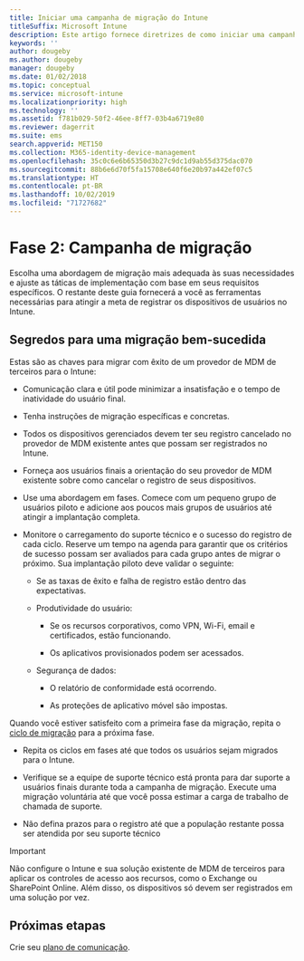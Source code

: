 ```yaml
---
title: Iniciar uma campanha de migração do Intune
titleSuffix: Microsoft Intune
description: Este artigo fornece diretrizes de como iniciar uma campanha de migração do Microsoft Intune.
keywords: ''
author: dougeby
ms.author: dougeby
manager: dougeby
ms.date: 01/02/2018
ms.topic: conceptual
ms.service: microsoft-intune
ms.localizationpriority: high
ms.technology: ''
ms.assetid: f781b029-50f2-46ee-8ff7-03b4a6719e80
ms.reviewer: dagerrit
ms.suite: ems
search.appverid: MET150
ms.collection: M365-identity-device-management
ms.openlocfilehash: 35c0c6e6b65350d3b27c9dc1d9ab55d375dac070
ms.sourcegitcommit: 88b6e6d70f5fa15708e640f6e20b97a442ef07c5
ms.translationtype: HT
ms.contentlocale: pt-BR
ms.lasthandoff: 10/02/2019
ms.locfileid: "71727682"
---
```

# <a name="phase-2-migration-campaign"></a>Fase 2: Campanha de migração

Escolha uma abordagem de migração mais adequada às suas necessidades e ajuste as táticas de implementação com base em seus requisitos específicos. O restante deste guia fornecerá a você as ferramentas necessárias para atingir a meta de registrar os dispositivos de usuários no Intune.

## <a name="keys-to-a-successful-migration"></a>Segredos para uma migração bem-sucedida

Estas são as chaves para migrar com êxito de um provedor de MDM de terceiros para o Intune:

- Comunicação clara e útil pode minimizar a insatisfação e o tempo de inatividade do usuário final.

- Tenha instruções de migração específicas e concretas.

- Todos os dispositivos gerenciados devem ter seu registro cancelado no provedor de MDM existente antes que possam ser registrados no Intune.

- Forneça aos usuários finais a orientação do seu provedor de MDM existente sobre como cancelar o registro de seus dispositivos.

- Use uma abordagem em fases. Comece com um pequeno grupo de usuários piloto e adicione aos poucos mais grupos de usuários até atingir a implantação completa.

- Monitore o carregamento do suporte técnico e o sucesso do registro de cada ciclo. Reserve um tempo na agenda para garantir que os critérios de sucesso possam ser avaliados para cada grupo antes de migrar o próximo. Sua implantação piloto deve validar o seguinte:

  - Se as taxas de êxito e falha de registro estão dentro das expectativas.

  - Produtividade do usuário:

    - Se os recursos corporativos, como VPN, Wi-Fi, email e certificados, estão funcionando.

    - Os aplicativos provisionados podem ser acessados.

  - Segurança de dados:

    - O relatório de conformidade está ocorrendo.

    - As proteções de aplicativo móvel são impostas.

Quando você estiver satisfeito com a primeira fase da migração, repita o [ciclo de migração](migration-guide-cycle.md) para a próxima fase.

- Repita os ciclos em fases até que todos os usuários sejam migrados para o Intune.

- Verifique se a equipe de suporte técnico está pronta para dar suporte a usuários finais durante toda a campanha de migração. Execute uma migração voluntária até que você possa estimar a carga de trabalho de chamada de suporte.

- Não defina prazos para o registro até que a população restante possa ser atendida por seu suporte técnico

> [!IMPORTANT]
> Não configure o Intune e sua solução existente de MDM de terceiros para aplicar os controles de acesso aos recursos, como o Exchange ou SharePoint Online. Além disso, os dispositivos só devem ser registrados em uma solução por vez.

## <a name="next-steps"></a>Próximas etapas

Crie seu [plano de comunicação](migration-guide-communication-plan.md).
